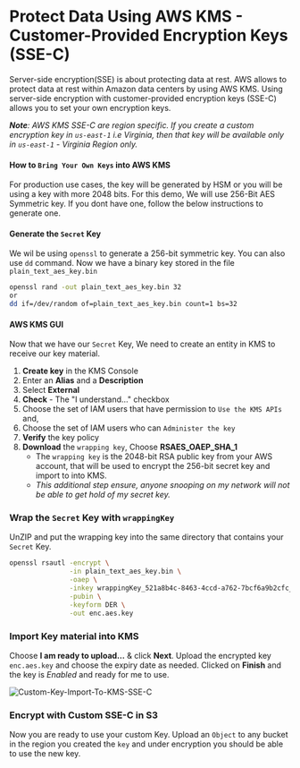 # Protect Data Using AWS KMS - Customer-Provided Encryption Keys (SSE-C)

Server-side encryption(SSE) is about protecting data at rest. AWS allows to protect data at rest within Amazon data centers by using AWS KMS. Using server-side encryption with customer-provided encryption keys (SSE-C) allows you to set your own encryption keys.

_**Note**: AWS KMS SSE-C are region specific. If you create a custom encryption key in `us-east-1` i.e Virginia, then that key will be available only in `us-east-1` - Virginia Region only._

#### How to `Bring Your Own Keys` into AWS KMS
For production use cases, the key will be generated by HSM or you will be using a key with more 2048 bits.
For this demo, We will use 256-Bit AES Symmetric key. If you dont have one, follow the below instructions to generate one.

####  Generate the `Secret` Key
We wil be using `openssl` to generate a 256-bit symmetric key. You can also use `dd` command. Now we have a binary key stored in the file `plain_text_aes_key.bin`
```sh
openssl rand -out plain_text_aes_key.bin 32
or
dd if=/dev/random of=plain_text_aes_key.bin count=1 bs=32
```

#### AWS KMS GUI
Now that we have our `Secret` Key, We need to create an entity in KMS to receive our key material.
1. **Create key** in the KMS Console
1. Enter an **Alias** and a **Description**
1. Select **External**
1. **Check** - The "I understand…" checkbox
1. Choose the set of IAM users that have permission to `Use the KMS APIs` and,
1. Choose the set of IAM users who can `Administer the key`
1. **Verify** the key policy
1. **Download** the `wrapping key`, Choose **RSAES_OAEP_SHA_1**
   - The `wrapping key` is the 2048-bit RSA public key from your AWS account, that will be used to encrypt the 256-bit secret key
    and import to into KMS.
   - _This additional step ensure, anyone snooping on my network will not be able to get hold of my secret key._

### Wrap the `Secret` Key with `wrappingKey`
UnZIP and put the wrapping key into the same directory that contains your `Secret` Key.
```sh
openssl rsautl -encrypt \
               -in plain_text_aes_key.bin \
               -oaep \
               -inkey wrappingKey_521a8b4c-8463-4ccd-a762-7bcf6a9b2cfc_1227021858 \
               -pubin \
               -keyform DER \
               -out enc.aes.key
```

### Import Key material into KMS
Choose **I am ready to upload…** & click **Next**. Upload the encrypted key `enc.aes.key` and choose the expiry date as needed.  Clicked on **Finish** and the key is _Enabled_ and ready for me to use.

![Custom-Key-Import-To-KMS-SSE-C](https://raw.githubusercontent.com/miztiik/AWS-Demos/master/How-To/setup-custom-kms/images/kms_spec_key_materials_1.png)

### Encrypt with Custom SSE-C in S3
Now you are ready to use your custom Key. Upload an `Object` to any bucket in the region you created the `key` and under encryption you should be able to use the new key.

